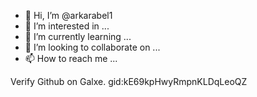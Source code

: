 - 👋 Hi, I’m @arkarabel1
- 👀 I’m interested in ...
- 🌱 I’m currently learning ...
- 💞️ I’m looking to collaborate on ...
- 📫 How to reach me ...

<!---
arkarabel1/arkarabel1 is a ✨ special ✨ repository because its `README.md` (this file) appears on your GitHub profile.
You can click the Preview link to take a look at your changes.
--->
Verify Github on Galxe. gid:kE69kpHwyRmpnKLDqLeoQZ
